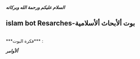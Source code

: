 ***السلام عليكم ورحمة الله وبركاته***<br />
## islam bot Resarches-بوت ألأبحاث ألأسلامية 
<br />
***فكرة البوت*** :
<br />

***ألأوامر***


